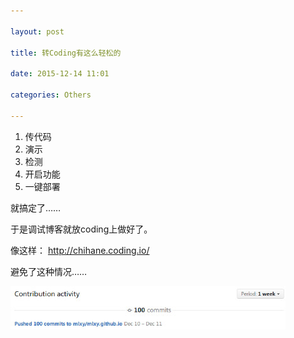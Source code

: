 ```yaml
---

layout: post

title: 转Coding有这么轻松的

date: 2015-12-14 11:01

categories: Others

---
```


1. 传代码
2. 演示
3. 检测
4. 开启功能
5. 一键部署

就搞定了……

于是调试博客就放coding上做好了。

像这样： <http://chihane.coding.io/>

避免了这种情况……

![](https://raw.githubusercontent.com/chihane/chihane.github.io/master/img/2015-12-14-coding-net-is-so-good/1.jpg)